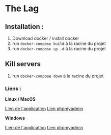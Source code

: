 # **The Lag**

## Installation :

1. Download docker / install docker
2. run `docker-compose build` à la racine du projet
3. run `docker-compose up -d` à la racine du projet

## Kill servers

1. run `docker-compose down` à la racine du projet


### Liens :

**Linux / MacOS**

[Lien de l'application](http://localhost:80)
[Lien phpmyadmin](http://localhost:8080)

**Windows**

[Lien de l'application](http://192.168.99.100:80)
[Lien phpmyadmin](http://192.168.99.100:80)
